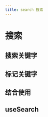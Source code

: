 ```yaml
---
title: search 搜索
---
```


# 搜索

## 搜索关键字

<demo-box>
  <CreateSearchRegExpDemo />
  <template #code>

@[code{1-33} vue{13,27}](/src/utils/search/demo/CreateSearchRegExpDemo.vue)

  </template>
</demo-box>

## 标记关键字

<demo-box>
  <SearShowKeyWrodDemo />
  <template #code>

@[code{1-16} vue{10,14}](/src/utils/search/demo/ShowKeyWrodDemo.vue)

  </template>
</demo-box>

## 结合使用

<demo-box>
<SearchDemo />
<template #code>

@[code{1-35} vue{12,13,25-32}](/src/utils/search/demo/SearchDemo.vue)

</template>
</demo-box>

## useSearch

<demo-box>
<UseSearchDemo />
<template #code>

@[code vue{3-7,12,20,26}](/src/utils/search/demo/UseSearchDemo.vue)

  </template>
</demo-box>

<script setup>
  import SearShowKeyWrodDemo from '@/utils/search/demo/ShowKeyWrodDemo.vue'
  import CreateSearchRegExpDemo from '@/utils/search/demo/CreateSearchRegExpDemo.vue'
  import SearchDemo from '@/utils/search/demo/SearchDemo.vue'
  import UseSearchDemo from '@/utils/search/demo/UseSearchDemo.vue'
</script>
